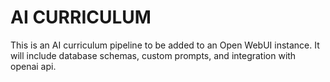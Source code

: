 # AI CURRICULUM

This is an AI curriculum pipeline to be added to an Open WebUI instance. It will include database schemas, custom prompts, and integration with openai api.
